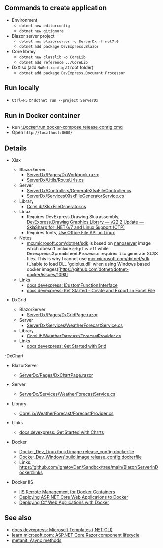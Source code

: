 ## Commands to create application

- Environment
  - `dotnet new editorconfig`
  - `dotnet new gitignore`
- Blazor server project
  - `dotnet new blazorserver -o ServerDx -f net7.0`
  - `dotnet add package DevExpress.Blazor`
- Core library
  - `dotnet new classlib -o CoreLib`
  - `dotnet add reference ../CoreLib`
- DxXlsx (add `NuGet.config` at root folder)
  - `dotnet add package DevExpress.Document.Processor`

## Run locally

  - `Ctrl+F5` or `dotnet run --project ServerDx`

## Run in Docker container

  - Run [\Docker\run.docker-compose.release_config.cmd](\Docker\run.docker-compose.release_config.cmd)
  - Open `http://localhost:8000/`

## Details

- Xlsx
  - BlazorServer
    - [ServerDx/Pages/DxWorkbook.razor](ServerDx/Pages/DxWorkbook.razor)
    - [ServerDx/Utils/RouteUrls.cs](ServerDx/Utils/RouteUrls.cs)
  - Server
    - [ServerDx/Controllers/GenerateXlsxFileController.cs](ServerDx/Controllers/GenerateXlsxFileController.cs)
    - [ServerDx/Services/XlsxFileGeneratorService.cs](ServerDx/Services/XlsxFileGeneratorService.cs)
  - Library
    - [CoreLib/XlsxFileGenerator.cs](CoreLib/XlsxFileGenerator.cs)
  - Linux
    - Requires DevExpress.Drawing.Skia assembly, [DevExpress.Drawing Graphics Library — v22.2 Update — SkiaSharp for .NET 6/7 and Linux Support (CTP)](https://community.devexpress.com/blogs/news/archive/2022/12/12/devexpress-drawing-graphics-library-v22-2-update-skiasharp-for-net-6-7-and-linux-support-ctp.aspx)
    - Requires fonts, [Use Office File API on Linux](https://docs.devexpress.com/OfficeFileAPI/401441/dotnet-core-support/use-office-file-api-on-linux#prerequisites)
  - Notes
    - [mcr.microsoft.com/dotnet/sdk](https://hub.docker.com/_/microsoft-dotnet-sdk) is based on [nanoserver](https://hub.docker.com/_/microsoft-windows-nanoserver) image which doesn't include `gdiplus.dll` while Devexpress.Spreadsheet.Processor requires it to generate XLSX files. This is why I cannot use [mcr.microsoft.com/dotnet/sdk](https://hub.docker.com/_/microsoft-dotnet-sdk). (Unable to load DLL 'gdiplus.dll' when using Windows based docker images)[https://github.com/dotnet/dotnet-docker/issues/1098]
  - Links
    - [docs.devexpress: ICustomFunction Interface](https://docs.devexpress.com/OfficeFileAPI/DevExpress.Spreadsheet.Functions.ICustomFunction)
    - [docs.devexpress: Get Started - Create and Export an Excel File](https://docs.devexpress.com/OfficeFileAPI/15072/spreadsheet-document-api/getting-started)

- DxGrid
  - BlazorServer
    - [ServerDx/Pages/DxGridPage.razor](ServerDx/Pages/DxGridPage.razor)
  - Server
    - [ServerDx/Services/WeatherForecastService.cs](ServerDx/Services/WeatherForecastService.cs)
  - Library
    - [CoreLib/WeatherForecast/ForecastProvider.cs](CoreLib/WeatherForecast/ForecastProvider.cs)
  - Links
    - [docs.devexpress: Get Started with Grid](https://docs.devexpress.com/Blazor/403625/grid/get-started-with-grid)

-DxChart
  - BlazorServer
    - [ServerDx/Pages/DxChartPage.razor](ServerDx/Pages/DxChartPage.razor)
  - Server
    - [ServerDx/Services/WeatherForecastService.cs](ServerDx/Services/WeatherForecastService.cs)
  - Library
    - [CoreLib/WeatherForecast/ForecastProvider.cs](CoreLib/WeatherForecast/ForecastProvider.cs)
  - Links
    - [docs.devexpress: Get Started with Charts](https://docs.devexpress.com/Blazor/401769/charts/get-started-with-charts)

- Docker
  - [Docker_Dev_Linux\build.image.release_config.dockerfile](Docker_Dev_Linux\build.image.release_config.dockerfile)
  - [Docker_Dev_Windows\build.image.release_config.dockerfile](Docker_Dev_Windows\build.image.release_config.dockerfile)
  - Links: https://github.com/IgnatovDan/Sandbox/tree/main/Blazor/ServerInDocker#links

- Docker IIS
  - [IIS Remote Management for Docker Containers](https://devblogs.microsoft.com/premier-developer/iis-remote-management-for-docker-containers/)
  - [Deploying ASP.NET Core Web Applications to Docker](https://www.textcontrol.com/blog/2020/06/23/deploying-an-aspnet-core-web-applications-to-docker/)
  - [Deploying C# Web Applications with Docker](https://platform.uno/blog/deploying-c-web-applications-with-docker/)

## See also

- [docs.devexpress: Microsoft Templates (.NET CLI)](https://docs.devexpress.com/Blazor/402564/get-started/microsoft-templates-nuget-cli)
- [learn.microsoft.com: ASP.NET Core Razor component lifecycle](https://learn.microsoft.com/en-us/aspnet/core/blazor/components/lifecycle?view=aspnetcore-7.0)
- [metanit: Async methods](https://metanit.com/sharp/tutorial/13.7.php)
